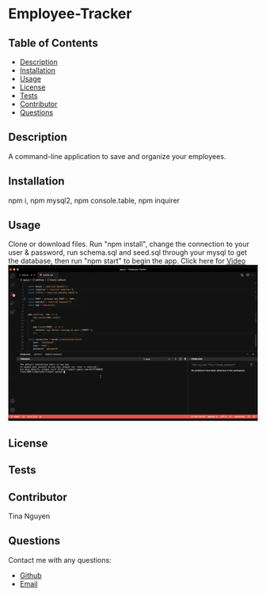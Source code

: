 
# Employee-Tracker
## Table of Contents
* [Description](#description)
* [Installation](#installation)
* [Usage](#Usage)
* [License](#License)
* [Tests](#Tests)
* [Contributor](#Contributor)
* [Questions](#Questions)

## Description 
A command-line application to save and organize your employees.

## Installation
npm i, npm mysql2, npm console.table, npm inquirer

## Usage
Clone or download files. Run "npm install", change the connection to your user & password, run schema.sql and seed.sql through your mysql to get the database, then run "npm start" to begin the app. 
Click here for [Video](https://youtu.be/9Nj6sldssuM)
![Demo](https://raw.githubusercontent.com/ohwhytina/Employee-Tracker/main/img/Employee.gif)

## License


## Tests


## Contributor
Tina Nguyen

## Questions 
Contact me with any questions: 
* [Github](https://github.com/ohwhytina)
* [Email](mailto:nguyentinaca@yahoo.com)
